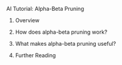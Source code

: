 AI Tutorial: Alpha-Beta Pruning

1. Overview

2. How does alpha-beta pruning work?

3. What makes alpha-beta pruning useful?

4. Further Reading
